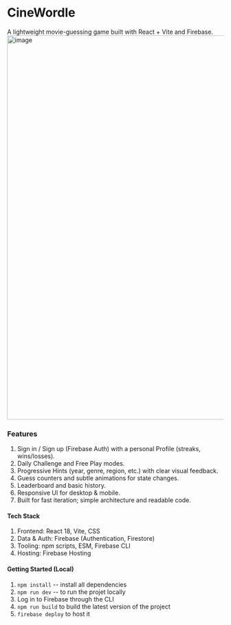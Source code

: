 # CineWordle
A lightweight movie-guessing game built with React + Vite and Firebase.
<img width="1916" height="891" alt="image" src="https://github.com/user-attachments/assets/20ecd98c-c24e-4508-b0da-91535cc618f4" />
### Features

1. Sign in / Sign up (Firebase Auth) with a personal Profile (streaks, wins/losses).
2. Daily Challenge and Free Play modes.
3. Progressive Hints (year, genre, region, etc.) with clear visual feedback.
4. Guess counters and subtle animations for state changes.
5. Leaderboard and basic history.
6. Responsive UI for desktop & mobile.
7. Built for fast iteration; simple architecture and readable code.


#### Tech Stack

1. Frontend: React 18, Vite, CSS
2. Data & Auth: Firebase (Authentication, Firestore)
3. Tooling: npm scripts, ESM, Firebase CLI
4. Hosting: Firebase Hosting


#### Getting Started (Local)

1. `npm install` -- install all dependencies
2. `npm run dev` -- to run the projet locally
3. Log in to Firebase through the CLI
4. `npm run build` to build the latest version of the project
5. `firebase deploy` to host it

